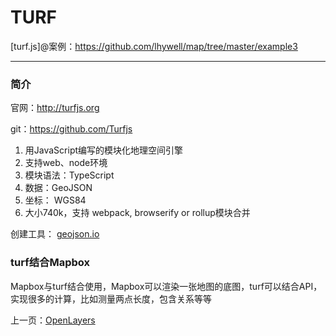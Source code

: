 TURF
====================

[turf.js]@案例：https://github.com/lhywell/map/tree/master/example3

-------------------

### 简介

官网：http://turfjs.org

git：https://github.com/Turfjs 

1. 用JavaScript编写的模块化地理空间引擎
2. 支持web、node环境
3. 模块语法：TypeScript
4. 数据：GeoJSON
5. 坐标： WGS84
6. 大小740k，支持 webpack, browserify or rollup模块合并

创建工具： [geojson.io](http://geojson.io)

### turf结合Mapbox
Mapbox与turf结合使用，Mapbox可以渲染一张地图的底图，turf可以结合API，实现很多的计算，比如测量两点长度，包含关系等等




上一页：[OpenLayers](https://github.com/lhywell/map/blob/master/2.2README.md)

